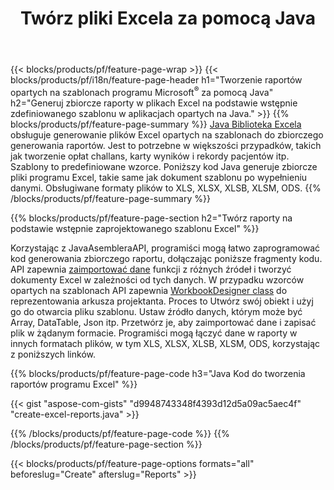 ﻿---
title: Twórz pliki Excela za pomocą Java
url: /pl/java/assembly/
description: Generuj arkusze kalkulacyjne Microsoft Excel z arkusza szablonu za pomocą Javabiblioteki arkuszy kalkulacyjnych
---
{{< blocks/products/pf/feature-page-wrap >}}
{{< blocks/products/pf/i18n/feature-page-header h1="Tworzenie raportów opartych na szablonach programu Microsoft<sup>&reg;</sup> za pomocą Java" h2="Generuj zbiorcze raporty w plikach Excel na podstawie wstępnie zdefiniowanego szablonu w aplikacjach opartych na Java." >}}
{{% blocks/products/pf/feature-page-summary %}}
[Java Biblioteka Excela](/cells/java/) obsługuje generowanie plików Excel opartych na szablonach do zbiorczego generowania raportów. Jest to potrzebne w większości przypadków, takich jak tworzenie opłat challans, karty wyników i rekordy pacjentów itp. Szablony to predefiniowane wzorce. Poniższy kod Java generuje zbiorcze pliki programu Excel, takie same jak dokument szablonu po wypełnieniu danymi. Obsługiwane formaty plików to XLS, XLSX, XLSB, XLSM, ODS.
{{% /blocks/products/pf/feature-page-summary %}}

{{% blocks/products/pf/feature-page-section h2="Twórz raporty na podstawie wstępnie zaprojektowanego szablonu Excel" %}}

Korzystając z JavaAsembleraAPI, programiści mogą łatwo zaprogramować kod generowania zbiorczego raportu, dołączając poniższe fragmenty kodu. API zapewnia [zaimportować dane](https://docs.aspose.com/cells/java/import-and-export-data/) funkcji z różnych źródeł i tworzyć dokumenty Excel w zależności od tych danych. W przypadku wzorców opartych na szablonach API zapewnia [WorkbookDesigner class](https://reference.aspose.com/cells/java/com.aspose.cells/WorkbookDesigner) do reprezentowania arkusza projektanta. Proces to Utwórz swój obiekt i użyj go do otwarcia pliku szablonu. Ustaw źródło danych, którym może być Array, DataTable, Json itp. Przetwórz je, aby zaimportować dane i zapisać plik w żądanym formacie. Programiści mogą łączyć dane w raporty w innych formatach plików, w tym XLS, XLSX, XLSB, XLSM, ODS, korzystając z poniższych linków.



{{% blocks/products/pf/feature-page-code h3="Java Kod do tworzenia raportów programu Excel" %}}

{{< gist "aspose-com-gists" "d9948743348f4393d12d5a09ac5aec4f" "create-excel-reports.java" >}}

{{% /blocks/products/pf/feature-page-code %}}
{{% /blocks/products/pf/feature-page-section %}}

{{< blocks/products/pf/feature-page-options formats="all" beforeslug="Create" afterslug="Reports" >}}